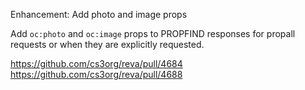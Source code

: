 Enhancement: Add photo and image props

Add `oc:photo` and `oc:image` props to PROPFIND responses for propall requests or when they are explicitly requested.

https://github.com/cs3org/reva/pull/4684
https://github.com/cs3org/reva/pull/4688
